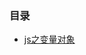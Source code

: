 ### 目录

* [js之变量对象](https://github.com/woai30231/frontEndDevelop/blob/master/jsArticle/variableObject.md)
